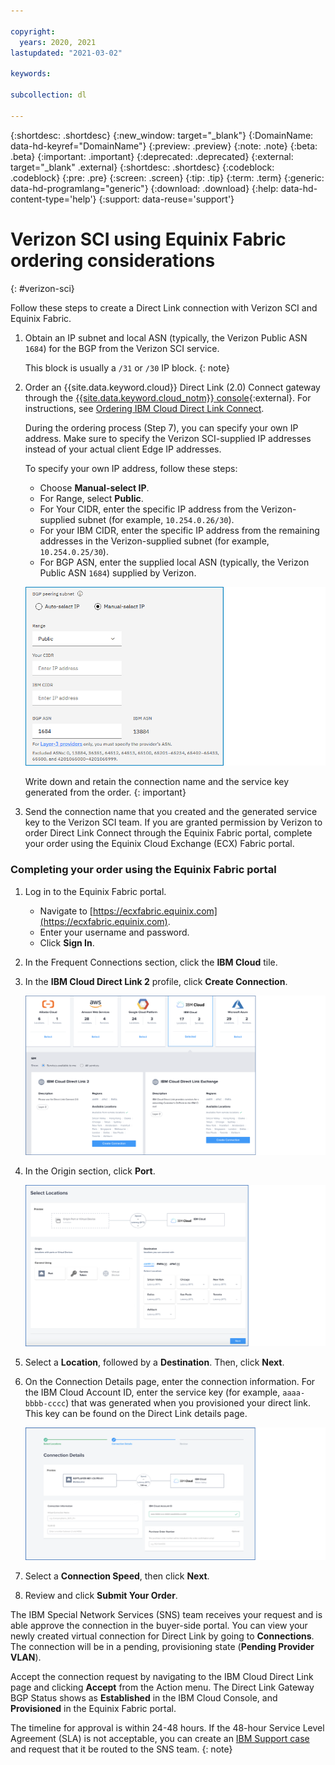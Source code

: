 ```yaml
---

copyright:
  years: 2020, 2021
lastupdated: "2021-03-02"

keywords:

subcollection: dl

---
```


{:shortdesc: .shortdesc}
{:new_window: target="_blank"}
{:DomainName: data-hd-keyref="DomainName"}
{:preview: .preview}
{:note: .note}
{:beta: .beta}
{:important: .important}
{:deprecated: .deprecated}
{:external: target="_blank" .external}
{:shortdesc: .shortdesc}
{:codeblock: .codeblock}
{:pre: .pre}
{:screen: .screen}
{:tip: .tip}
{:term: .term}
{:generic: data-hd-programlang="generic"}
{:download: .download}
{:help: data-hd-content-type='help'}
{:support: data-reuse='support'}

# Verizon SCI using Equinix Fabric ordering considerations
{: #verizon-sci}

Follow these steps to create a Direct Link connection with Verizon SCI and Equinix Fabric.

1. Obtain an IP subnet and local ASN (typically, the Verizon Public ASN `1684`) for the BGP from the Verizon SCI service.

   This block is usually a `/31` or `/30` IP block.
   {: note}

1. Order an {{site.data.keyword.cloud}} Direct Link (2.0) Connect gateway through the [{{site.data.keyword.cloud_notm}} console](https://cloud.ibm.com){:external}. For instructions, see [Ordering IBM Cloud Direct Link Connect](/docs/dl?topic=dl-how-to-order-ibm-cloud-dl-connect).

   During the ordering process (Step 7), you can specify your own IP address. Make sure to specify the Verizon SCI-supplied IP addresses instead of your actual client Edge IP addresses.

   To specify your own IP address, follow these steps:

      * Choose **Manual-select IP**.
      * For Range, select **Public**.
      * For Your CIDR, enter the specific IP address from the Verizon-supplied subnet (for example, `10.254.0.26/30`).
      * For your IBM CIDR, enter the specific IP address from the remaining addresses in the Verizon-supplied subnet (for example, `10.254.0.25/30`).
      * For BGP ASN, enter the supplied local ASN (typically, the Verizon Public ASN `1684`) supplied by Verizon.

      ![Direct Link Connect ordering](/images/public-range.png "Manual-select IP Public Range")

   Write down and retain the connection name and the service key generated from the order.
   {: important}

1. Send the connection name that you created and the generated service key to the Verizon SCI team. If you are granted permission by Verizon to order Direct Link Connect through the Equinix Fabric portal, complete your order using the Equinix Cloud Exchange (ECX) Fabric portal.

### Completing your order using the Equinix Fabric portal

1. Log in to the Equinix Fabric portal.
   * Navigate to [https://ecxfabric.equinix.com](https://ecxfabric.equinix.com).
   * Enter your username and password.
   * Click **Sign In**.
1. In the Frequent Connections section, click the **IBM Cloud** tile.
1. In the **IBM Cloud Direct Link 2** profile, click **Create Connection**.

   ![Equinix ordering](/images/equinix-ibm-cloud-2.png "Equinix ordering")
1. In the Origin section, click **Port**.

   ![Select a Port, Location, and Destination](/images/equinix-port.png "Select a Port, Location, and Destination")
1. Select a **Location**, followed by a **Destination**. Then, click **Next**.
1. On the Connection Details page, enter the connection information. For the IBM Cloud Account ID, enter the service key (for example, `aaaa-bbbb-cccc`) that was generated when you provisioned your direct link. This key can be found on the Direct Link details page.

   ![Connection Details](/images/equinix-connection-details.png "Connection Details")
1. Select a **Connection Speed**, then click **Next**.
1. Review and click **Submit Your Order**.

The IBM Special Network Services (SNS) team receives your request and is able approve the connection in the buyer-side portal. You can view your newly created virtual connection for Direct Link by going to **Connections**. The connection will be in a pending, provisioning state (**Pending Provider VLAN**).

Accept the connection request by navigating to the IBM Cloud Direct Link page and clicking **Accept** from the Action menu. The Direct Link Gateway BGP Status shows as **Established** in the IBM Cloud Console, and **Provisioned** in the Equinix Fabric portal.

The timeline for approval is within 24-48 hours. If the 48-hour Service Level Agreement (SLA) is not acceptable, you can create an [IBM Support case](https://cloud.ibm.com/unifiedsupport/cases/form) and request that it be routed to the SNS team.
{: note}
